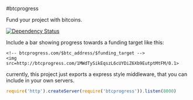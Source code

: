 #btcprogress

Fund your project with bitcoins.

[![Dependency Status](https://david-dm.org/ralphtheninja/btcprogress.png)](https://david-dm.org/ralphtheninja/btcprogress)

Include a bar showing progress towards a funding target like this:

```
<!-- btcprogress.com/$btc_address/$funding_target -->
<img src=http://btcprogress.com/1MWdTySikEqszL6cUYDiZ6Xb9EutptMtFM/0.1>
```

currently, this project just exports a express style middleware,
that you can include in your own servers.

``` js
require('http').createServer(require('btcprogress')).listen(8000)
```

